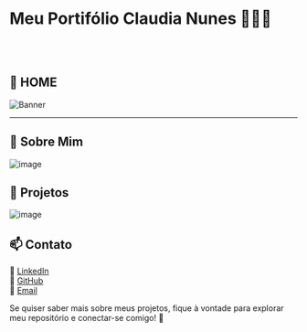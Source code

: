# Meu Portifólio Claudia Nunes 👩‍💻🚀
<br>
<br>

## 📌 HOME

![Banner](https://github.com/user-attachments/assets/953b55b0-ec1f-4a53-9e61-3f36a98ae4b0)

---

## 📌 Sobre Mim
![image](https://github.com/user-attachments/assets/90fc3f2e-fb19-4762-af51-75028a6388c6)

## 🚀 Projetos
![image](https://github.com/user-attachments/assets/19a983ae-e875-440f-9d1b-0f56ac8ac14d)

## 📫 Contato

🔗 [LinkedIn](https://www.linkedin.com/in/claudia-nuness/)  
🔗 [GitHub]([#](https://github.com/Claudia-Nunes))  
📩 [Email](mailto:claudia.dn@outlook.com)

Se quiser saber mais sobre meus projetos, fique à vontade para explorar meu repositório e conectar-se comigo! 🚀
